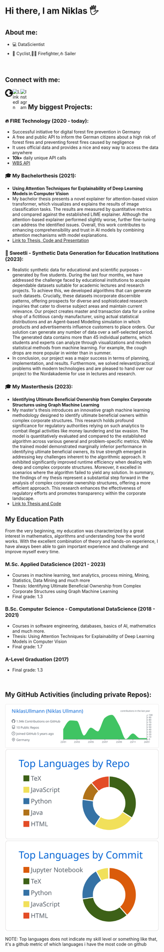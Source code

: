 # Hi there, I am Niklas :raised_hand_with_fingers_splayed:


## About me:

- :computer: DataScientist
- :bicyclist: Cyclist,:man_firefighter: Firefighter,:sailboat: Sailer

<br />

## Connect with me:

[<img align="left" target="_blank" alt="niklas-ullmann.de" width="25px" src="https://raw.githubusercontent.com/iconic/open-iconic/master/svg/globe.svg" />][website]
[<img align="left" target="_blank" alt="LinkedIn" width="25px" src="https://cdn.jsdelivr.net/npm/simple-icons@v3/icons/linkedin.svg" />][linkedin]
[<img align="left" target="_blank" alt="Instagram" width="25px" src="https://cdn.jsdelivr.net/npm/simple-icons@v3/icons/instagram.svg" />][instagram]

<br />

## My biggest Projects:

###  🔥 FIRE Technology (2020 - today):
- Successful initiative for digital forest fire prevention in Germany
- A free and public API to inform the German citizens about a high risk of forest fires and preventing forest fires caused by negligence
- It uses official data and provides a nice and easy way to access the data anywhere
- **10k+** daily unique API calls
- [WBS API](http://wbs.niklas-ullmann.de/ "WBS API")

###  🎓 My Bachelorthesis (2021):
- **Using Attention Techniques for Explainability of Deep Learning Models in Computer Vision**
- My bachelor thesis presents a novel explainer for attention-based vision transformer, which visualizes and explains the results of image classification tasks. The results are measured by quantitative metrics and compared against the established LIME explainer. Although the attention-based explainer performed slightly worse, further fine-tuning can address the identified issues. Overall, this work contributes to enhancing comprehensibility and trust in AI models by combining attention mechanisms with model explanations.
- [Link to Thesis, Code and Presentation](https://github.com/NiklasUllmann/DHBW_BachelorThesis)

### 🍬 Sweetli - Synthetic Data Generation for Education Institutions (2023):
- Realistic synthetic data for educational and scientific purposes - generated by five students.
During the last four months, we have addressed the challenge faced by educational institutions to acquire dependable datasets suitable for academic lectures and research projects. To achieve this, we developed algorithms that can generate such datasets. Crucially, these datasets incorporate discernible patterns, offering prospects for diverse and sophisticated research inquiries that cater to diverse subject areas and maintain current relevance. Our project creates master and transaction data for a online shop of a fictitious candy manufacturer, using actual statistical distributions and an Agent-based Modelling simulation in which products and advertisements influence customers to place orders. Our solution can generate any number of data over a self-selected period. The generated data contains more than 45 individual patterns, which students and experts can analyze through visualizations and modern statistical methods from machine learning. For example, the cough drops are more popular in winter than in summer. 
- In conclusion, our project was a major success in terms of planning, implementation, and results. Furthermore, we solved relevant/practical problems with modern technologies and are pleased to hand over our project to the Nordakademie for use in lectures and research.

###  🎓 My Masterthesis (2023):
- **Identifying Ultimate Beneﬁcial Ownership from Complex Corporate Structures using Graph Machine Learning**
- My master's thesis introduces an innovative graph machine learning methodology designed to identify ultimate beneficial owners within complex corporate structures. This research holds profound significance for regulatory authorities relying on such analytics to combat illegal activities like money laundering and tax evasion. The model is quantitatively evaluated and compared to the established algorithm across various general and problem-specific metrics. While the trained model demonstrated marginally inferior performance in identifying ultimate beneficial owners, its true strength emerged in addressing key challenges inherent to the algorithmic approach. It exhibited significantly improved runtime efficiency when dealing with deep and complex corporate structures. Moreover, it excelled in scenarios where the algorithm failed to yield any solution. In summary, the findings of my thesis represent a substantial step forward in the analysis of complex corporate ownership structures, offering a more efficient approach. This research enhances the effectiveness of regulatory efforts and promotes transparency within the corporate landscape.
- [Link to Thesis and Code](https://github.com/NiklasUllmann/NAK_MasterThesis)


## My Education Path

From the very beginning, my education was characterized by a great interest in mathematics, algorithms and understanding how the world works. With the excellent combination of theory and hands-on experience, I have always been able to gain important experience and challenge and improve myself every time.

### M.Sc. Applied DataScience (2021 - 2023)
- Courses in machine learning, text analytics, process mining, Mining, Statistics, Data Mining and much more
- Thesis: Identifying Ultimate Beneﬁcial Ownership from Complex Corporate Structures using Graph Machine Learning
- Final grade: 1.3

### B.Sc. Computer Science - Computational DataScience (2018 - 2021)
- Courses in software engineering, databases, basics of AI, mathematics and much more.
- Thesis: Using Attention Techniques for Explainability of Deep Learning Models in Computer Vision
- Final grade: 1.7

### A-Level Graduation (2017)
- Final grade: 1.3


<br />

## My GitHub Activities (including private Repos):

[![](https://raw.githubusercontent.com/NiklasUllmann/NiklasUllmann/main/profile-summary-card-output/github/0-profile-details.svg)](https://github.com/vn7n24fzkq/github-profile-summary-cards)
<br />
[![](https://raw.githubusercontent.com/NiklasUllmann/NiklasUllmann/main/profile-summary-card-output/github/1-repos-per-language.svg)](https://github.com/vn7n24fzkq/github-profile-summary-cards)
[![](https://raw.githubusercontent.com/NiklasUllmann/NiklasUllmann/main/profile-summary-card-output/github/2-most-commit-language.svg)](https://github.com/vn7n24fzkq/github-profile-summary-cards)
<br />


NOTE: Top languages does not indicate my skill level or something like that, it's a github metric of which languages i have the most code on github


<br />




[website]: https://niklas-ullmann.de/
[instagram]: https://www.instagram.com/ullmannniklas/
[linkedin]: https://www.linkedin.com/in/niklas-ullmann/
[wbsapi]: http://wbs.niklas-ullmann.de/
